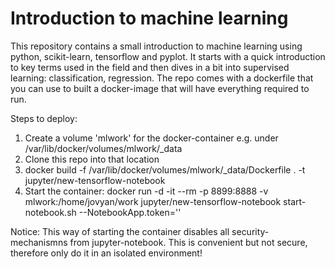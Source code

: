 # Introduction to machine learning

This repository contains a small introduction to machine learning using python, scikit-learn, tensorflow and pyplot. 
It starts with a quick introduction to key terms used in the field and then dives in a bit into supervised learning: classification, regression.
The repo comes with a dockerfile that you can use to built a docker-image that will have everything required to run. 

Steps to deploy:
1. Create a volume 'mlwork' for the docker-container e.g. under /var/lib/docker/volumes/mlwork/_data
2. Clone this repo into that location
3. docker build -f /var/lib/docker/volumes/mlwork/_data/Dockerfile . -t jupyter/new-tensorflow-notebook
4. Start the container:
docker run -d -it --rm -p 8899:8888 -v mlwork:/home/jovyan/work jupyter/new-tensorflow-notebook start-notebook.sh --NotebookApp.token=''

Notice: This way of starting the container disables all security-mechanismns from jupyter-notebook. This is convenient but not secure, therefore only do it in an isolated environment!

